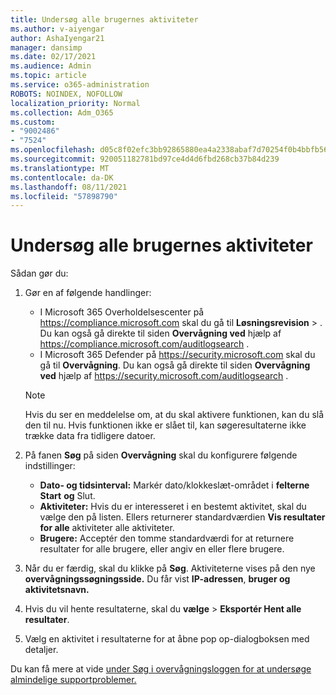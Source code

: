 ```yaml
---
title: Undersøg alle brugernes aktiviteter
ms.author: v-aiyengar
author: AshaIyengar21
manager: dansimp
ms.date: 02/17/2021
ms.audience: Admin
ms.topic: article
ms.service: o365-administration
ROBOTS: NOINDEX, NOFOLLOW
localization_priority: Normal
ms.collection: Adm_O365
ms.custom:
- "9002486"
- "7524"
ms.openlocfilehash: d05c8f02efc3bb92865880ea4a2338abaf7d70254f0b4bbfb566423e62b391dd
ms.sourcegitcommit: 920051182781bd97ce4d4d6fbd268cb37b84d239
ms.translationtype: MT
ms.contentlocale: da-DK
ms.lasthandoff: 08/11/2021
ms.locfileid: "57898790"
---
```

# <a name="investigate-all-the-users-activities"></a>Undersøg alle brugernes aktiviteter

Sådan gør du:

1. Gør en af følgende handlinger:
   - I Microsoft 365 Overholdelsescenter på <https://compliance.microsoft.com> skal du gå til **Løsningsrevision** \> . Du kan også gå direkte til siden **Overvågning ved** hjælp af <https://compliance.microsoft.com/auditlogsearch> .
   - I Microsoft 365 Defender på <https://security.microsoft.com> skal du gå til **Overvågning**. Du kan også gå direkte til siden **Overvågning ved** hjælp af <https://security.microsoft.com/auditlogsearch> .

    > [!NOTE]
    > Hvis du ser en meddelelse om, at du skal aktivere funktionen, kan du slå den til nu. Hvis funktionen ikke er slået til, kan søgeresultaterne ikke trække data fra tidligere datoer.

2. På fanen **Søg** på siden **Overvågning** skal du konfigurere følgende indstillinger:
   - **Dato- og tidsinterval:** Markér dato/klokkeslæt-området i **felterne Start** **og** Slut.
   - **Aktiviteter:** Hvis du er interesseret i en bestemt aktivitet, skal du vælge den på listen. Ellers returnerer standardværdien **Vis resultater for alle** aktiviteter alle aktiviteter.
   - **Brugere:** Acceptér den tomme standardværdi for at returnere resultater for alle brugere, eller angiv en eller flere brugere.

3. Når du er færdig, skal du klikke på **Søg**. Aktiviteterne vises på den nye **overvågningssøgningsside.** Du får vist **IP-adressen**, **bruger og** **aktivitetsnavn.**

4. Hvis du vil hente resultaterne, skal du **vælge** \> **Eksportér Hent alle resultater**.

5. Vælg en aktivitet i resultaterne for at åbne pop op-dialogboksen med detaljer.

Du kan få mere at vide [under Søg i overvågningsloggen for at undersøge almindelige supportproblemer.](https://docs.microsoft.com/microsoft-365/compliance/auditing-troubleshooting-scenarios)
